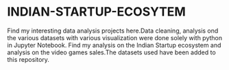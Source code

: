# INDIAN-STARTUP-ECOSYTEM

Find my interesting data analysis projects here.Data cleaning, analysis ond the various datasets  with various visualization were done solely with python in Jupyter Notebook.
Find my analysis on the Indian Startup ecosystem and analysis on the video games sales.The datasets used have  been added to this repository.
